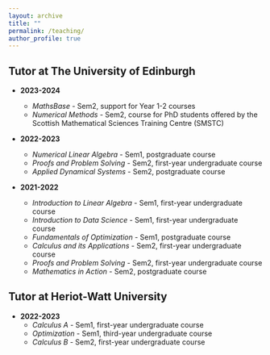 ```yaml
---
layout: archive
title: ""
permalink: /teaching/
author_profile: true
---
```

<!-- ---
layout: page
permalink: /teaching/
title: Teaching
tags: [teaching]
comments: false -->
<!-- --- -->

## Tutor at The University of Edinburgh
* **2023-2024**
  * *MathsBase* - Sem2, support for Year 1-2 courses
  * *Numerical Methods* - Sem2, course for PhD students offered by the Scottish Mathematical Sciences Training Centre (SMSTC)

* **2022-2023**
  * *Numerical Linear Algebra* - Sem1, postgraduate course
  * *Proofs and Problem Solving* - Sem2, first-year undergraduate course
  * *Applied Dynamical Systems* - Sem2, postgraduate course

* **2021-2022**
  * *Introduction to Linear Algebra* - Sem1, first-year undergraduate course
  * *Introduction to Data Science* - Sem1, first-year undergraduate course
  * *Fundamentals of Optimization* - Sem1, postgraduate course
  * *Calculus and its Applications* - Sem2, first-year undergraduate course
  * *Proofs and Problem Solving* - Sem2, first-year undergraduate course
  * *Mathematics in Action* - Sem2, postgraduate course

## Tutor at Heriot-Watt University
* **2022-2023**
  * *Calculus A* - Sem1, first-year undergraduate course
  * *Optimization* - Sem1, third-year undergraduate course
  * *Calculus B* - Sem2, first-year undergraduate course
